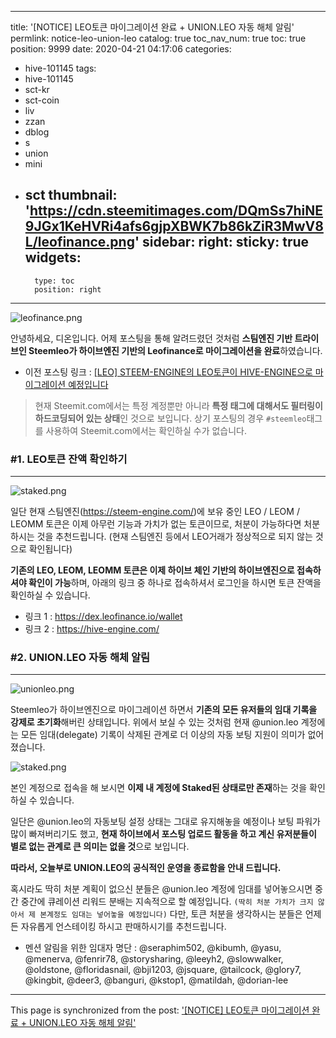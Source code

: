 
---
title: '[NOTICE] LEO토큰 마이그레이션 완료 + UNION.LEO 자동 해체 알림'
permlink: notice-leo-union-leo
catalog: true
toc_nav_num: true
toc: true
position: 9999
date: 2020-04-21 04:17:06
categories:
- hive-101145
tags:
- hive-101145
- sct-kr
- sct-coin
- liv
- zzan
- dblog
- s
- union
- mini
- sct
thumbnail: 'https://cdn.steemitimages.com/DQmSs7hiNE9JGx1KeHVRi4afs6gjpXBWK7b86kZiR3MwV8L/leofinance.png'
sidebar:
    right:
        sticky: true
widgets:
    -
        type: toc
        position: right
---


![leofinance.png](https://cdn.steemitimages.com/DQmSs7hiNE9JGx1KeHVRi4afs6gjpXBWK7b86kZiR3MwV8L/leofinance.png)

안녕하세요, 디온입니다. 어제 포스팅을 통해 알려드렸던 것처럼 **스팀엔진 기반 트라이브인 Steemleo가 하이브엔진 기반의 Leofinance로 마이그레이션을 완료**하였습니다. 

- 이전 포스팅 링크 : [[LEO] STEEM-ENGINE의 LEO토큰이 HIVE-ENGINE으로 마이그레이션 예정입니다](https://steempeak.com/@donekim/leo-steem-engine-leo-hive-engine)

> 현재 Steemit.com에서는 특정 계정뿐만 아니라 **특정 태그에 대해서도 필터링이 하드코딩되어 있는 상태**인 것으로 보입니다. 상기 포스팅의 경우 `#steemleo`태그를 사용하여 Steemit.com에서는 확인하실 수가 없습니다.

### #1. LEO토큰 잔액 확인하기
---

![staked.png](https://cdn.steemitimages.com/DQmNRnkrAnqV3DEB6AsFj1wD7pD9BjRHsu8uftsiK2kb4tC/staked.png)

일단 현재 스팀엔진(https://steem-engine.com/)에 보유 중인 LEO / LEOM / LEOMM 토큰은 이제 아무런 기능과 가치가 없는 토큰이므로, 처분이 가능하다면 처분하시는 것을 추천드립니다. (현재 스팀엔진 등에서 LEO거래가 정상적으로 되지 않는 것으로 확인됩니다)

**기존의 LEO, LEOM, LEOMM 토큰은 이제 하이브 체인 기반의 하이브엔진으로 접속하셔야 확인이 가능**하며, 아래의 링크 중 하나로 접속하셔서 로그인을 하시면 토큰 잔액을 확인하실 수 있습니다.

- 링크 1 : https://dex.leofinance.io/wallet
- 링크 2 : https://hive-engine.com/

### #2. UNION.LEO 자동 해체 알림
---
![unionleo.png](https://cdn.steemitimages.com/DQmVruznHK91fGktH3R5Qs1uW8ZQFoKJ1ZYgTaF4gBRj47M/unionleo.png)

Steemleo가 하이브엔진으로 마이그레이션 하면서 **기존의 모든 유저들의 임대 기록을 강제로 초기화**해버린 상태입니다. 위에서 보실 수 있는 것처럼 현재 @union.leo 계정에는 모든 임대(delegate) 기록이 삭제된 관계로 더 이상의 자동 보팅 지원이 의미가 없어졌습니다.

![staked.png](https://cdn.steemitimages.com/DQmNRnkrAnqV3DEB6AsFj1wD7pD9BjRHsu8uftsiK2kb4tC/staked.png)

본인 계정으로 접속을 해 보시면 **이제 내 계정에 Staked된 상태로만 존재**하는 것을 확인하실 수 있습니다. 

일단은 @union.leo의 자동보팅 설정 상태는 그대로 유지해놓을 예정이나 보팅 파워가 많이 빠져버리기도 했고, **현재 하이브에서 포스팅 업로드 활동을 하고 계신 유저분들이 별로 없는 관계로 큰 의미는 없을 것**으로 보입니다. 

**따라서, 오늘부로 UNION.LEO의 공식적인 운영을 종료함을 안내 드립니다.**

혹시라도 딱히 처분 계획이 없으신 분들은 @union.leo 계정에 임대를 넣어놓으시면 중간 중간에 큐레이션 리워드 분배는 지속적으로 할 예정입니다. `(딱히 처분 가치가 크지 않아서 제 본계정도 임대는 넣어놓을 예정입니다)` 다만, 토큰 처분을 생각하시는 분들은 언제든 자유롭게 언스테이킹 하시고 판매하시기를 추천드립니다.




- 멘션 알림을 위한 임대자 명단 : @seraphim502, @kibumh, @yasu, @menerva, @fenrir78, @storysharing, @leeyh2, @slowwalker, @oldstone, @floridasnail, @bji1203, @jsquare, @tailcock, @glory7, @kingbit, @deer3, @banguri, @kstop1, @matildah, @dorian-lee

- - -

This page is synchronized from the post: ['[NOTICE] LEO토큰 마이그레이션 완료 + UNION.LEO 자동 해체 알림'](https://steemit.com/@donekim/notice-leo-union-leo)
